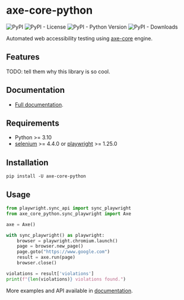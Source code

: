 # axe-core-python

![PyPI](https://img.shields.io/pypi/v/axe-core-python) 
![PyPI - License](https://img.shields.io/pypi/l/axe-core-python) 
![PyPI - Python Version](https://img.shields.io/pypi/pyversions/axe-core-python)
![PyPI - Downloads](https://img.shields.io/pypi/dm/axe-core-python) 


Automated web accessibility testing using [axe-core](https://github.com/dequelabs/axe-core) engine.

## Features

TODO: tell them why this library is so cool.

## Documentation

- [Full documentation](https://ruslan-rv-ua.github.io/axe-core-python/).

## Requirements

- Python >= 3.10
- [selenium](https://www.selenium.dev) >= 4.4.0 
or [playwright](https://github.com/microsoft/playwright-python) >= 1.25.0

## Installation

```console
pip install -U axe-core-python
```

## Usage

```python
from playwright.sync_api import sync_playwright
from axe_core_python.sync_playwright import Axe

axe = Axe()

with sync_playwright() as playwright:
    browser = playwright.chromium.launch()
    page = browser.new_page()
    page.goto("https://www.google.com")
    result = axe.run(page)
    browser.close()

violations = result['violations']
print(f"{len(violations)} violations found.")
```

More examples and API available in [documentation](https://ruslan-rv-ua.github.io/axe-core-python/).